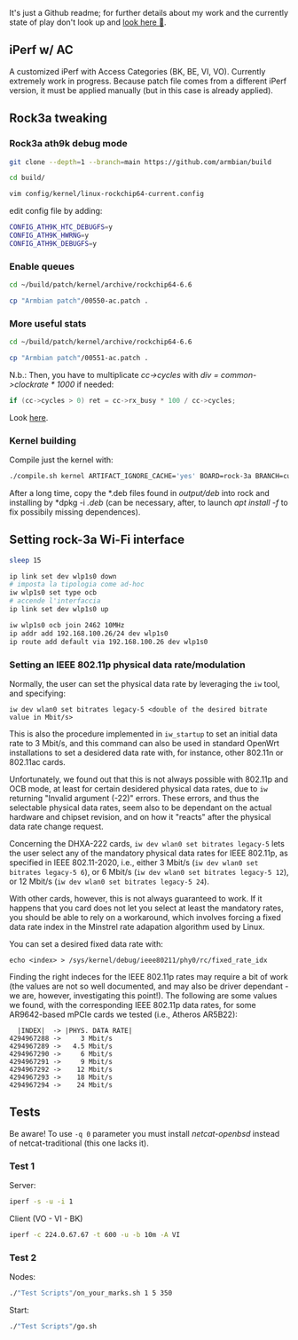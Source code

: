 It's just a Github readme; for further details about my work and the currently state of play don't look up and [look here 👀](https://antoniosolida.notion.site/State-of-play-e6e839db40084c228981ff2eb598a522?pvs=4). 

## iPerf w/ AC
A customized iPerf with Access Categories (BK, BE, VI, VO).
Currently extremely work in progress.
Because patch file comes from a different iPerf version, it must be applied manually (but in this case is already applied).

## Rock3a tweaking
### Rock3a ath9k debug mode

```bash
git clone --depth=1 --branch=main https://github.com/armbian/build 

cd build/

vim config/kernel/linux-rockchip64-current.config 
```

edit config file by adding:

```bash
CONFIG_ATH9K_HTC_DEBUGFS=y
CONFIG_ATH9K_HWRNG=y
CONFIG_ATH9K_DEBUGFS=y
```

### Enable queues

```bash
cd ~/build/patch/kernel/archive/rockchip64-6.6

cp "Armbian patch"/00550-ac.patch .
```

### More useful stats
```bash
cd ~/build/patch/kernel/archive/rockchip64-6.6

cp "Armbian patch"/00551-ac.patch .
```

N.b.:
Then, you have to multiplicate *cc->cycles* with *div = common->clockrate * 1000* if needed:
```c
if (cc->cycles > 0) ret = cc->rx_busy * 100 / cc->cycles;
```
Look [here](https://github.com/torvalds/linux/blob/50736169ecc8387247fe6a00932852ce7b057083/drivers/net/wireless/ath/ath9k/link.c#L506).

### Kernel building
Compile just the kernel with:

```bash
./compile.sh kernel ARTIFACT_IGNORE_CACHE='yes' BOARD=rock-3a BRANCH=current
```

After a long time, copy the *.deb files found in *output/deb* into rock and installing by *dpkg -i *.deb* (can be necessary, after, to launch *apt install -f* to fix possibily missing dependences).

## Setting rock-3a Wi-Fi interface
```bash
sleep 15

ip link set dev wlp1s0 down
# imposta la tipologia come ad-hoc
iw wlp1s0 set type ocb
# accende l'interfaccia
ip link set dev wlp1s0 up

iw wlp1s0 ocb join 2462 10MHz
ip addr add 192.168.100.26/24 dev wlp1s0
ip route add default via 192.168.100.26 dev wlp1s0
```

### Setting an IEEE 802.11p physical data rate/modulation

Normally, the user can set the physical data rate by leveraging the `iw` tool, and specifying:
```
iw dev wlan0 set bitrates legacy-5 <double of the desired bitrate value in Mbit/s>
```
This is also the procedure implemented in `iw_startup` to set an initial data rate to 3 Mbit/s, and this command can also be used in standard OpenWrt installations to set a desidered data rate with, for instance, other 802.11n or 802.11ac cards.

Unfortunately, we found out that this is not always possible with 802.11p and OCB mode, at least for certain desidered physical data rates, due to `iw` returning "Invalid argument (-22)" errors.
These errors, and thus the selectable physical data rates, seem also to be dependant on the actual hardware and chipset revision, and on how it "reacts" after the physical data rate change request.

Concerning the DHXA-222 cards, `iw dev wlan0 set bitrates legacy-5` lets the user select any of the mandatory physical data rates for IEEE 802.11p, as specified in IEEE 802.11-2020, i.e., either 3 Mbit/s (`iw dev wlan0 set bitrates legacy-5 6`), or 6 Mbit/s (`iw dev wlan0 set bitrates legacy-5 12`), or 12 Mbit/s (`iw dev wlan0 set bitrates legacy-5 24`).

With other cards, however, this is not always guaranteed to work. If it happens that you card does not let you select at least the mandatory rates, you should be able to rely on a workaround, which involves forcing a fixed data rate index in the Minstrel rate adapation algorithm used by Linux.

You can set a desired fixed data rate with:
```
echo <index> > /sys/kernel/debug/ieee80211/phy0/rc/fixed_rate_idx
```

Finding the right indeces for the IEEE 802.11p rates may require a bit of work (the values are not so well documented, and may also be driver dependant - we are, however, investigating this point!). The following are some values we found, with the corresponding IEEE 802.11p data rates, for some AR9642-based mPCIe cards we tested (i.e., Atheros AR5B22):
```
  |INDEX|  -> |PHYS. DATA RATE|
4294967288 ->     3 Mbit/s
4294967289 ->   4.5 Mbit/s
4294967290 ->     6 Mbit/s
4294967291 ->     9 Mbit/s
4294967292 ->    12 Mbit/s
4294967293 ->    18 Mbit/s
4294967294 ->    24 Mbit/s
```


## Tests
Be aware! To use `-q 0` parameter you must install *netcat-openbsd* instead of netcat-traditional (this one lacks it).
### Test 1
Server:
```bash
iperf -s -u -i 1
```

Client (VO - VI - BK)
```bash
iperf -c 224.0.67.67 -t 600 -u -b 10m -A VI
```

### Test 2
Nodes:
```bash
./"Test Scripts"/on_your_marks.sh 1 5 350
```

Start:
```bash
./"Test Scripts"/go.sh
```
